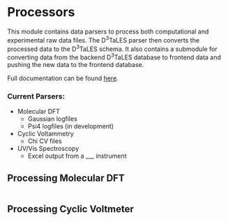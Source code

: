 # Processors

This module contains data parsers to process both computational and experimental 
raw data files. The D<sup>3</sup>TaLES parser then converts the processed data to the 
D<sup>3</sup>TaLES schema. It also contains a submodule for converting data from the backend
D<sup>3</sup>TaLES database to frontend data and pushing the new data to the frontend 
database. 

Full documentation can be found [here](d3tales_api.Processors.html).

### Current Parsers: 
* Molecular DFT
  * Gaussian logfiles
  * Psi4 logfiles (in development)
* Cyclic Voltammetry
  * Chi CV files
* UV/Vis Spectroscopy
  * Excel output from a ___ instrument 

## Processing Molecular DFT

```python

```

## Processing Cyclic Voltmeter 

```python

```


